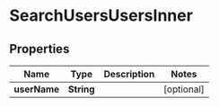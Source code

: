 

# SearchUsersUsersInner


## Properties

| Name | Type | Description | Notes |
|------------ | ------------- | ------------- | -------------|
|**userName** | **String** |  |  [optional] |



